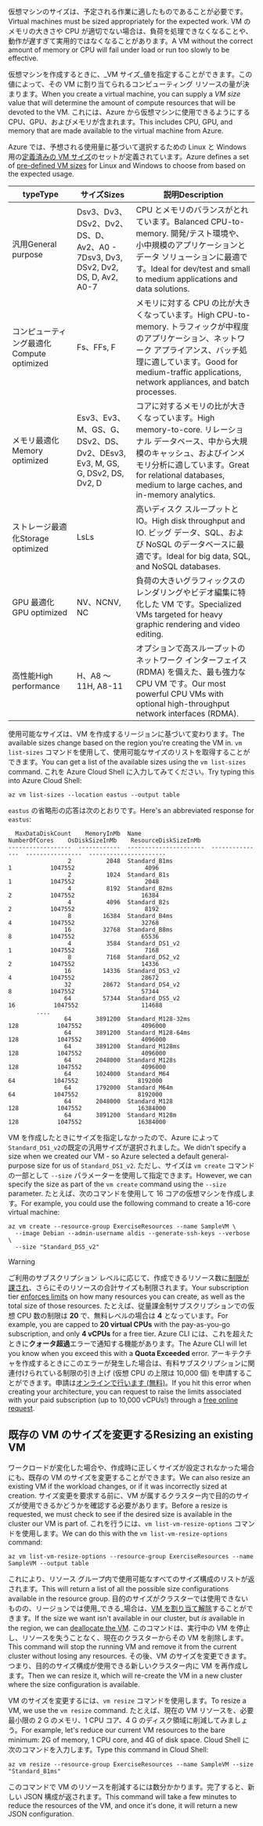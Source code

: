 <span data-ttu-id="b3593-101">仮想マシンのサイズは、予定される作業に適したものであることが必要です。</span><span class="sxs-lookup"><span data-stu-id="b3593-101">Virtual machines must be sized appropriately for the expected work.</span></span> <span data-ttu-id="b3593-102">VM のメモリの大きさや CPU が適切でない場合は、負荷を処理できなくなることや、動作が遅すぎて実用的ではなくなることがあります。</span><span class="sxs-lookup"><span data-stu-id="b3593-102">A VM without the correct amount of memory or CPU will fail under load or run too slowly to be effective.</span></span> 

<span data-ttu-id="b3593-103">仮想マシンを作成するときに、_VM サイズ_値を指定することができます。この値によって、その VM に割り当てられるコンピューティング リソースの量が決まります。</span><span class="sxs-lookup"><span data-stu-id="b3593-103">When you create a virtual machine, you can supply a _VM size_ value that will determine the amount of compute resources that will be devoted to the VM.</span></span> <span data-ttu-id="b3593-104">これには、Azure から仮想マシンに使用できるようにする CPU、GPU、およびメモリが含まれます。</span><span class="sxs-lookup"><span data-stu-id="b3593-104">This includes CPU, GPU, and memory that are made available to the virtual machine from Azure.</span></span>

<span data-ttu-id="b3593-105">Azure では、予想される使用量に基づいて選択するための Linux と Windows 用の[定義済みの VM サイズ](https://docs.microsoft.com/azure/virtual-machines/linux/sizes)のセットが定義されています。</span><span class="sxs-lookup"><span data-stu-id="b3593-105">Azure defines a set of [pre-defined VM sizes](https://docs.microsoft.com/azure/virtual-machines/linux/sizes) for Linux and Windows to choose from based on the expected usage.</span></span> 

| <span data-ttu-id="b3593-106">type</span><span class="sxs-lookup"><span data-stu-id="b3593-106">Type</span></span> | <span data-ttu-id="b3593-107">サイズ</span><span class="sxs-lookup"><span data-stu-id="b3593-107">Sizes</span></span> | <span data-ttu-id="b3593-108">説明</span><span class="sxs-lookup"><span data-stu-id="b3593-108">Description</span></span> |
|------|-------|-------------|
| <span data-ttu-id="b3593-109">汎用</span><span class="sxs-lookup"><span data-stu-id="b3593-109">General purpose</span></span>   | <span data-ttu-id="b3593-110">Dsv3、Dv3、DSv2、Dv2、DS、D、Av2、A0 - 7</span><span class="sxs-lookup"><span data-stu-id="b3593-110">Dsv3, Dv3, DSv2, Dv2, DS, D, Av2, A0-7</span></span> | <span data-ttu-id="b3593-111">CPU とメモリのバランスがとれています。</span><span class="sxs-lookup"><span data-stu-id="b3593-111">Balanced CPU-to-memory.</span></span> <span data-ttu-id="b3593-112">開発/テスト環境や、小中規模のアプリケーションとデータ ソリューションに最適です。</span><span class="sxs-lookup"><span data-stu-id="b3593-112">Ideal for dev/test and small to medium applications and data solutions.</span></span> |
| <span data-ttu-id="b3593-113">コンピューティング最適化</span><span class="sxs-lookup"><span data-stu-id="b3593-113">Compute optimized</span></span> | <span data-ttu-id="b3593-114">Fs、F</span><span class="sxs-lookup"><span data-stu-id="b3593-114">Fs, F</span></span> | <span data-ttu-id="b3593-115">メモリに対する CPU の比が大きくなっています。</span><span class="sxs-lookup"><span data-stu-id="b3593-115">High CPU-to-memory.</span></span> <span data-ttu-id="b3593-116">トラフィックが中程度のアプリケーション、ネットワーク アプライアンス、バッチ処理に適しています。</span><span class="sxs-lookup"><span data-stu-id="b3593-116">Good for medium-traffic applications, network appliances, and batch processes.</span></span> |
| <span data-ttu-id="b3593-117">メモリ最適化</span><span class="sxs-lookup"><span data-stu-id="b3593-117">Memory optimized</span></span>  | <span data-ttu-id="b3593-118">Esv3、Ev3、M、GS、G、DSv2、DS、Dv2、D</span><span class="sxs-lookup"><span data-stu-id="b3593-118">Esv3, Ev3, M, GS, G, DSv2, DS, Dv2, D</span></span>   | <span data-ttu-id="b3593-119">コアに対するメモリの比が大きくなっています。</span><span class="sxs-lookup"><span data-stu-id="b3593-119">High memory-to-core.</span></span> <span data-ttu-id="b3593-120">リレーショナル データベース、中から大規模のキャッシュ、およびインメモリ分析に適しています。</span><span class="sxs-lookup"><span data-stu-id="b3593-120">Great for relational databases, medium to large caches, and in-memory analytics.</span></span> |
| <span data-ttu-id="b3593-121">ストレージ最適化</span><span class="sxs-lookup"><span data-stu-id="b3593-121">Storage optimized</span></span> | <span data-ttu-id="b3593-122">Ls</span><span class="sxs-lookup"><span data-stu-id="b3593-122">Ls</span></span> | <span data-ttu-id="b3593-123">高いディスク スループットと IO。</span><span class="sxs-lookup"><span data-stu-id="b3593-123">High disk throughput and IO.</span></span> <span data-ttu-id="b3593-124">ビッグ データ、SQL、および NoSQL のデータベースに最適です。</span><span class="sxs-lookup"><span data-stu-id="b3593-124">Ideal for big data, SQL, and NoSQL databases.</span></span> |
| <span data-ttu-id="b3593-125">GPU 最適化</span><span class="sxs-lookup"><span data-stu-id="b3593-125">GPU optimized</span></span> | <span data-ttu-id="b3593-126">NV、NC</span><span class="sxs-lookup"><span data-stu-id="b3593-126">NV, NC</span></span> | <span data-ttu-id="b3593-127">負荷の大きいグラフィックスのレンダリングやビデオ編集に特化した VM です。</span><span class="sxs-lookup"><span data-stu-id="b3593-127">Specialized VMs targeted for heavy graphic rendering and video editing.</span></span> |
| <span data-ttu-id="b3593-128">高性能</span><span class="sxs-lookup"><span data-stu-id="b3593-128">High performance</span></span> | <span data-ttu-id="b3593-129">H、A8 ～ 11</span><span class="sxs-lookup"><span data-stu-id="b3593-129">H, A8-11</span></span> | <span data-ttu-id="b3593-130">オプションで高スループットのネットワーク インターフェイス (RDMA) を備えた、最も強力な CPU VM です。</span><span class="sxs-lookup"><span data-stu-id="b3593-130">Our most powerful CPU VMs with optional high-throughput network interfaces (RDMA).</span></span> | 

<span data-ttu-id="b3593-131">使用可能なサイズは、VM を作成するリージョンに基づいて変わります。</span><span class="sxs-lookup"><span data-stu-id="b3593-131">The available sizes change based on the region you're creating the VM in.</span></span> <span data-ttu-id="b3593-132">`vm list-sizes` コマンドを使用して、使用可能なサイズのリストを取得することができます。</span><span class="sxs-lookup"><span data-stu-id="b3593-132">You can get a list of the available sizes using the `vm list-sizes` command.</span></span> <span data-ttu-id="b3593-133">これを Azure Cloud Shell に入力してみてください。</span><span class="sxs-lookup"><span data-stu-id="b3593-133">Try typing this into Azure Cloud Shell:</span></span>

```azurecli
az vm list-sizes --location eastus --output table
```

<span data-ttu-id="b3593-134">`eastus` の省略形の応答は次のとおりです。</span><span class="sxs-lookup"><span data-stu-id="b3593-134">Here's an abbreviated response for `eastus`:</span></span>

```
  MaxDataDiskCount    MemoryInMb  Name                      NumberOfCores    OsDiskSizeInMb    ResourceDiskSizeInMb
------------------  ------------  ----------------------  ---------------  ----------------  ----------------------
                 2          2048  Standard_B1ms                         1           1047552                    4096
                 2          1024  Standard_B1s                          1           1047552                    2048
                 4          8192  Standard_B2ms                         2           1047552                   16384
                 4          4096  Standard_B2s                          2           1047552                    8192
                 8         16384  Standard_B4ms                         4           1047552                   32768
                16         32768  Standard_B8ms                         8           1047552                   65536
                 4          3584  Standard_DS1_v2                       1           1047552                    7168
                 8          7168  Standard_DS2_v2                       2           1047552                   14336
                16         14336  Standard_DS3_v2                       4           1047552                   28672
                32         28672  Standard_DS4_v2                       8           1047552                   57344
                64         57344  Standard_DS5_v2                      16           1047552                  114688
        ....
                64       3891200  Standard_M128-32ms                  128           1047552                 4096000
                64       3891200  Standard_M128-64ms                  128           1047552                 4096000
                64       3891200  Standard_M128ms                     128           1047552                 4096000
                64       2048000  Standard_M128s                      128           1047552                 4096000
                64       1024000  Standard_M64                         64           1047552                 8192000
                64       1792000  Standard_M64m                        64           1047552                 8192000
                64       2048000  Standard_M128                       128           1047552                16384000
                64       3891200  Standard_M128m                      128           1047552                16384000
```

<span data-ttu-id="b3593-135">VM を作成したときにサイズを指定しなかったので、Azure によって `Standard_DS1_v2`の既定の汎用サイズが選択されました。</span><span class="sxs-lookup"><span data-stu-id="b3593-135">We didn't specify a size when we created our VM - so Azure selected a default general-purpose size for us of `Standard_DS1_v2`.</span></span> <span data-ttu-id="b3593-136">ただし、サイズは `vm create` コマンドの一部として `--size` パラメーターを使用して指定できます。</span><span class="sxs-lookup"><span data-stu-id="b3593-136">However, we can specify the size as part of the `vm create` command using the `--size` parameter.</span></span> <span data-ttu-id="b3593-137">たとえば、次のコマンドを使用して 16 コアの仮想マシンを作成します。</span><span class="sxs-lookup"><span data-stu-id="b3593-137">For example, you could use the following command to create a 16-core virtual machine:</span></span>

```azurecli
az vm create --resource-group ExerciseResources --name SampleVM \
  --image Debian --admin-username aldis --generate-ssh-keys --verbose \
  --size "Standard_DS5_v2"
```

> [!WARNING]
> <span data-ttu-id="b3593-138">ご利用のサブスクリプション レベルに応じて、作成できるリソース数に[制限が課され](https://docs.microsoft.com/azure/azure-subscription-service-limits)、さらにそのリソースの合計サイズも制限されます。</span><span class="sxs-lookup"><span data-stu-id="b3593-138">Your subscription tier [enforces limits](https://docs.microsoft.com/azure/azure-subscription-service-limits) on how many resources you can create, as well as the total size of those resources.</span></span> <span data-ttu-id="b3593-139">たとえば、従量課金制サブスクリプションでの仮想 CPU 数の制限は **20** で、無料レベルの場合は **4** となっています。</span><span class="sxs-lookup"><span data-stu-id="b3593-139">For example, you are capped to **20 virtual CPUs** with the pay-as-you-go subscription, and only **4 vCPUs** for a free tier.</span></span> <span data-ttu-id="b3593-140">Azure CLI には、これを超えたときに**クォータ超過**エラーで通知する機能があります。</span><span class="sxs-lookup"><span data-stu-id="b3593-140">The Azure CLI will let you know when you exceed this with a **Quota Exceeded** error.</span></span> <span data-ttu-id="b3593-141">アーキテクチャを作成するときにこのエラーが発生した場合は、有料サブスクリプションに関連付けられている制限の引き上げ (仮想 CPU の上限は 10,000 個) を申請することができます。申請は[オンラインで行います (無料)](https://docs.microsoft.com/azure/azure-resource-manager/resource-manager-quota-errors)。</span><span class="sxs-lookup"><span data-stu-id="b3593-141">If you hit this error when creating your architecture, you can request to raise the limits associated with your paid subscription (up to 10,000 vCPUs!) through a [free online request](https://docs.microsoft.com/azure/azure-resource-manager/resource-manager-quota-errors).</span></span> 

## <a name="resizing-an-existing-vm"></a><span data-ttu-id="b3593-142">既存の VM のサイズを変更する</span><span class="sxs-lookup"><span data-stu-id="b3593-142">Resizing an existing VM</span></span>
<span data-ttu-id="b3593-143">ワークロードが変化した場合や、作成時に正しくサイズが設定されなかった場合にも、既存の VM のサイズを変更することができます。</span><span class="sxs-lookup"><span data-stu-id="b3593-143">We can also resize an existing VM if the workload changes, or if it was incorrectly sized at creation.</span></span> <span data-ttu-id="b3593-144">サイズ変更を要求する前に、VM が属するクラスター内で目的のサイズが使用できるかどうかを確認する必要があります。</span><span class="sxs-lookup"><span data-stu-id="b3593-144">Before a resize is requested, we must check to see if the desired size is available in the cluster our VM is part of.</span></span> <span data-ttu-id="b3593-145">これを行うには、`vm list-vm-resize-options` コマンドを使用します。</span><span class="sxs-lookup"><span data-stu-id="b3593-145">We can do this with the `vm list-vm-resize-options` command:</span></span>

```azurecli
az vm list-vm-resize-options --resource-group ExerciseResources --name SampleVM --output table
```

<span data-ttu-id="b3593-146">これにより、リソース グループ内で使用可能なすべてのサイズ構成のリストが返されます。</span><span class="sxs-lookup"><span data-stu-id="b3593-146">This will return a list of all the possible size configurations available in the resource group.</span></span> <span data-ttu-id="b3593-147">目的のサイズがクラスターでは使用できないものの、リージョンでは使用_できる_場合は、[VM を割り当て解除](https://docs.microsoft.com/cli/azure/vm?view=azure-cli-latest#az-vm-deallocate)することができます。</span><span class="sxs-lookup"><span data-stu-id="b3593-147">If the size we want isn't available in our cluster, but _is_ available in the region, we can [deallocate the VM](https://docs.microsoft.com/cli/azure/vm?view=azure-cli-latest#az-vm-deallocate).</span></span> <span data-ttu-id="b3593-148">このコマンドは、実行中の VM を停止し、リソースを失うことなく、現在のクラスターからその VM を削除します。</span><span class="sxs-lookup"><span data-stu-id="b3593-148">This command will stop the running VM and remove it from the current cluster without losing any resources.</span></span> <span data-ttu-id="b3593-149">その後、VM のサイズを変更できます。つまり、目的のサイズ構成が使用できる新しいクラスター内に VM を再作成します。</span><span class="sxs-lookup"><span data-stu-id="b3593-149">Then we can resize it, which will re-create the VM in a new cluster where the size configuration is available.</span></span>

<span data-ttu-id="b3593-150">VM のサイズを変更するには、`vm resize` コマンドを使用します。</span><span class="sxs-lookup"><span data-stu-id="b3593-150">To resize a VM, we use the `vm resize` command.</span></span> <span data-ttu-id="b3593-151">たとえば、現在の VM リソースを、必要最小限の 2 G のメモリ、1 CPU コア、4 G のディスク領域に削減してみましょう。</span><span class="sxs-lookup"><span data-stu-id="b3593-151">For example, let's reduce our current VM resources to the bare minimum: 2G of memory, 1 CPU core, and 4G of disk space.</span></span> <span data-ttu-id="b3593-152">Cloud Shell に次のコマンドを入力します。</span><span class="sxs-lookup"><span data-stu-id="b3593-152">Type this command in Cloud Shell:</span></span>

```azurecli
az vm resize --resource-group ExerciseResources --name SampleVM --size "Standard_B1ms"
```

<span data-ttu-id="b3593-153">このコマンドで VM のリソースを削減するには数分かかります。完了すると、新しい JSON 構成が返されます。</span><span class="sxs-lookup"><span data-stu-id="b3593-153">This command will take a few minutes to reduce the resources of the VM, and once it's done, it will return a new JSON configuration.</span></span>